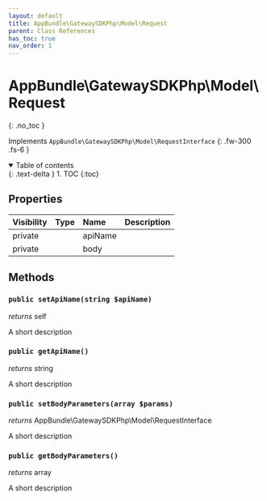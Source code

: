 ```yaml
---
layout: default
title: AppBundle\GatewaySDKPhp\Model\Request
parent: Class References
has_toc: true
nav_order: 1
---
```


# AppBundle\GatewaySDKPhp\Model\Request
{: .no_toc }

Implements `AppBundle\GatewaySDKPhp\Model\RequestInterface`
{: .fw-300 .fs-6 }

<details open markdown="block">
  <summary>
    Table of contents
  </summary>
  {: .text-delta }
1. TOC
{:toc}
</details>

## Properties

| Visibility | Type | Name | Description |
| :--- | :--- | :--- | :--- |
| private |  | apiName |  |
| private |  | body |  |


## Methods

### `public setApiName(string $apiName)`

*returns* self

A short description

### `public getApiName()`

*returns* string

A short description

### `public setBodyParameters(array $params)`

*returns* AppBundle\GatewaySDKPhp\Model\RequestInterface

A short description

### `public getBodyParameters()`

*returns* array

A short description

